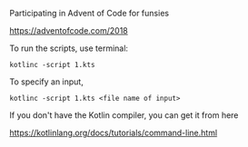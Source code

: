 Participating in Advent of Code for funsies

https://adventofcode.com/2018


To run the scripts, use terminal:

```
kotlinc -script 1.kts
```

To specify an input,

```
kotlinc -script 1.kts <file name of input>
```

If you don't have the Kotlin compiler, you can get it from here

https://kotlinlang.org/docs/tutorials/command-line.html
